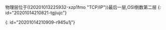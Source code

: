 物理层位于((20201013225932-xzp1fmo "TCP/IP"))最后一层,OSI倒数第二层
{: id="20201014210821-tgjiujc"}

{: id="20201014210909-r945u1j"}

